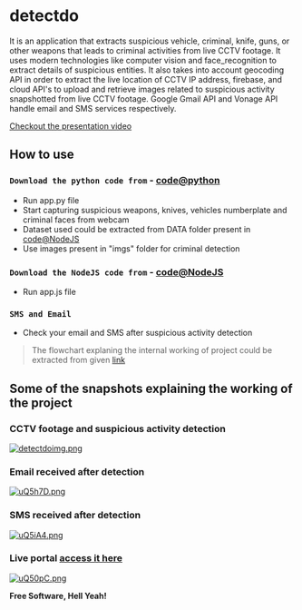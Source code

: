 # detectdo
It is an application that extracts suspicious vehicle, criminal, knife, guns, or other weapons that leads to criminal activities from live CCTV footage. It uses modern technologies like computer vision and face_recognition to extract details of suspicious entities. It also takes into account geocoding API in order to extract the live location of CCTV IP address, firebase, and cloud API's to upload and retrieve images related to suspicious activity snapshotted from live CCTV footage. Google Gmail API and Vonage API handle email and SMS services respectively.

[Checkout the presentation video]
## How to use
### `Download the python code from` - [code@python] 

- Run app.py file
-  Start capturing suspicious weapons, knives, vehicles numberplate and criminal faces from webcam
-  Dataset used could be extracted from DATA folder present in [code@NodeJS]
- Use images present in "imgs" folder for criminal detection

### `Download the NodeJS code from` - [code@NodeJS] 

- Run app.js file

### `SMS and Email`

- Check your email and SMS after suspicious activity detection



> The flowchart explaning the internal working
> of project could be extracted from given [link]

## Some of the snapshots explaining the working of the project



### CCTV footage and suspicious activity detection
[![detectdoimg.png](https://i.postimg.cc/mgh8DfMs/detectdoimg.png)](https://postimg.cc/ZWtr7QV7)

### Email received after detection
[![uQ5h7D.png](https://i.im.ge/2022/06/20/uQ5h7D.png)](https://im.ge/i/uQ5h7D)

### SMS received after detection
[![uQ5iA4.png](https://i.im.ge/2022/06/20/uQ5iA4.png)](https://im.ge/i/uQ5iA4)

### Live portal [access it here]
[![uQ50pC.png](https://i.im.ge/2022/06/20/uQ50pC.png)](https://im.ge/i/uQ50pC)






**Free Software, Hell Yeah!**

[//]: # (These are reference links used in the body of this note and get stripped out when the markdown processor does its job. There is no need to format nicely because it shouldn't be seen. Thanks SO - http://stackoverflow.com/questions/4823468/store-comments-in-markdown-syntax)

   [code@python]: <https://drive.google.com/file/d/1DzzfRrm5k-3bW_xZyqpUHrAgvJCKjxsU/view?usp=sharing>
   [code@NodeJS]: <https://github.com/joemccann/dillinger.git>
   [link]: <https://drive.google.com/file/d/1aNL3XKVoCZE2uAWTImW_pcGVq71oRwqs/view?usp=sharing> 
   [access it here]: <https://detectdoportal.herokuapp.com/>
   [Checkout the presentation video]: <https://www.youtube.com/watch?v=nmEL3DnZZFw>

